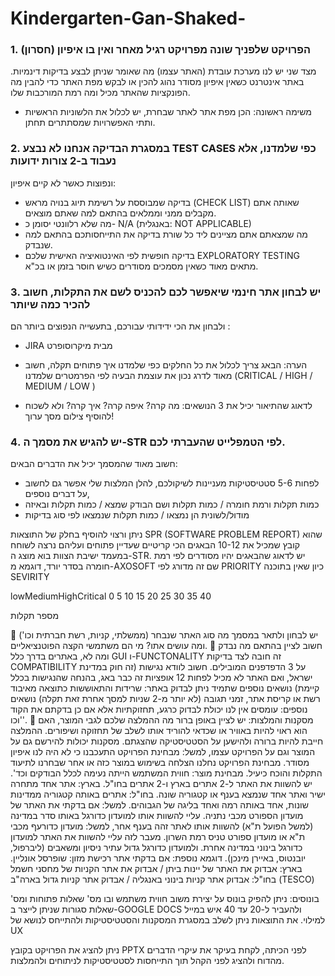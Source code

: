 # Kindergarten-Gan-Shaked- 
### 1. הפרויקט שלפניך שונה מפרויקט רגיל מאחר ואין בו איפיון (חסרון)
מצד שני יש לנו מערכת עובדת (האתר עצמו) מה שאומר שניתן לבצע בדיקות דינמיות.
באתר אינטרנט כשאין איפיון מסודר נהוג להכין או לבקש מפת האתר כדי להבין מה
הפונקציות שהאתר מכיל ומה רמת המורכבות שלו.
* משימה ראשונה: הכן מפת אתר לאתר שבחרת, יש לכלול את הלשוניות הראשיות ותתי
האפשרויות שמסתתרים תחתן.
### 2. במסגרת הבדיקה אנחנו לא נבצע TEST CASES כפי שלמדנו, אלא נעבוד ב-2 צורות ידועות
ונפוצות כאשר לא קיים איפיון:
* בדיקה שמבוססת על רשימת תיוג בנויה מראש (CHECK LIST) שאותה אתם
מקבלים ממני וממלאים בהתאם למה שאתם מוצאים.
* מה שלא רלוונטי יסומן כ- N/A (באנגלית: NOT APPLICABLE)
* מה שמצאתם אתם מציינים ליד כל שורת בדיקה את התייחסותכם בהתאם למה
שנבדק.
* בדיקה חופשית לפי האינטואיציה האישית שלכם EXPLORATORY TESTING
מתאים מאוד כשאין מסמכים מסודרים כשיש חוסר בזמן או בכ&quot;א.

### 3. יש לבחון אתר חינמי שיאפשר לכם להכניס לשם את התקלות, חשוב להכיר כמה שיותר
ולבחון את הכי ידידותי עבורכם, בתעשייה הנפוצים ביותר הם : 
* JIRA מבית מיקרוסופרט

* הערה: הבאג צריך לכלול את כל החלקים כפי שלמדנו איך פתוחים תקלה, חשוב
מאוד לדרג נכון את עוצמת הבעיה לפי הפרמטרים שלמדנו
(CRITICAL / HIGH / MEDIUM / LOW )
* לדאוג שהתיאור יכיל את 3 הנושאים: מה קרה? איפה קרה? איך קרה?
ולא לשכוח להוסיף צילום מסך ערוך!

### 4. יש להגיש את מסמך ה-STR לפי הטמפלייט שהעברתי לכם.
חשוב מאוד שהמסמך יכיל את הדברים הבאים:
* לפחות 5-6 סטטיסטיקות מעניינות לשיקולכם, להלן המלצות שלי אפשר גם לחשוב
על דברים נוספים,
* כמות תקלות ורמת חומרה / כמות תקלות ושם הבודק שמצא / כמות תקלות ובאיזה
* מודול/לשונית הן נמצאו / כמות תקלות שנמצאו לפי סוג בדיקות

ניתן ורצוי להוסיף בחלק של התוצאות SPR (SOFTWARE PROBLEM REPORT)
שהוא קובץ שמכיל את 10-12 הבאגים הכי קריטיים שעדיין פתוחים ועליהם נרצה
לשוחח במעמד ישיבת הצוות בוא מוצג ה-STR.
יש לדאוג שהבאגים יהיו מסודרים לפי רמת חומרה בסדר יורד, דוגמא מ-AXOSOFT
שם זה מדורג לפי PRIORITY כיון שאין בתוכנה SEVIRITY

lowMediumHighCritical
0
5
10
15
20
25
30
35
40

מספר תקלות

 יש לבחון ולתאר במסמך מה סוג האתר שנבחר (ממשלתי, קניות, רשת חברתית
וכו&#39;) ומה עושים אתו? מי הם משתמשי הקצה הפוטנציאליים.
 חשוב לציין בהתאם מה נבדק ומה לא,
באתרים בדרך כלל GUI ו-FUNCTONALITY
זה חובה לצד בדיקות COMPATIBILITY על 3 הדפדפנים המובילים.
חשוב לוודא נגישות (זה חוק במדינת ישראל, ואם האתר לא מכיל לפחות 12
אופציות זה כבר באג, בהנחה שהנגישות בכלל קיימת)
נושאים נוספים שתמיד ניתן לבדוק באתר: שרידות והתאוששות כתוצאה מאיבוד
רשת או קריסת אתר, זמני תגובה (לא יותר מ-2 שניות למסך אחרת זאת תקלה)
נושאים נוספים: עומסים אין לנו יכולת לבדוק כרגע, תחזוקתיות אלא אם כן בדקתם
את הקוד וכו&#39;&#39;.
 מסקנות והמלצות:
יש לציין באופן ברור מה ההמלצה שלכם לגבי המוצר, האם הוא ראוי להיות באוויר
או שכדאי להוריד אותו לשלב של תחזוקה ושיפורים.
ההמלצה חייבת להיות ברורה ולהישען על הסטטיסטיקה שהצגתם.
מסקנות יכולות להירשם גם על המוצר וגם על הפרויקט עצמו, למשל: מבחינת
הפרויקט התעכבנו כי לא היה לנו איפיון מסודר. מבחינת הפרויקט נחלנו הצלחה
בשימוש במוצר כזה או אחר שבחרנו לתיעוד התקלות והוכח כיעיל.
מבחינת מוצר: חווית המשתמש הייתה נעימה לכלל הבודקים וכד&#39;.
יש להשוות את האתר ל-2 אתרים בארץ ו-2 אתרים בחו&quot;ל.
בארץ: אתר אחד מתחרה ישיר ואתר אחד שנמצא בענף או קטגוריה שונה.
בחו&quot;ל: אתרים באותה קטגוריה ממדינות שונות, אחד באותה רמה ואחד בליגה של
הגבוהים.
למשל: אם בדקתי את האתר של מועדון הספורט מכבי נתניה.
עליי להשוות אותו למועדון כדורגל באותו סדר במדינה (למשל הפועל ת&quot;א)
להשוות אותו לאתר זהה בענף אחר, למשל: מועדון כדורעף מכבי ת&quot;א
או מועדון ספורט טניס רמת השרון.
מעבר לזה עליי להשוות את האתר למועדון כדורגל בינוני במדינה אחרת.
ולמועדון כדורגל גדול עתיר ניסיון ומשאבים
(ליברפול, יובנטוס, באיירן מינכן).
דוגמא נוספת: אם בדקתי אתר רכישת מזון: שופרסל אונליין.
בארץ: אבדוק את האתר של יינות ביתן / אבדוק את אתר הקניות של מחסני חשמל
בחו&quot;ל: אבדוק אתר קניות בינוני באנגליה / אבדוק אתר קניות גדול בארה&quot;ב (TESCO)

בונוסים:
ניתן להפיק בונוס על יצירת משוב חווית משתמש ובו מס&#39; שאלות פתוחות ומס&#39; שאלות סגורות
שניתן לייצר ב-GOOGLE DOCS ולהעביר ל-20 עד 40 איש במייל למילוי.
את התוצאות ניתן לשלב במסגרת המסקנות והסטטיסטיקות ולהתייחס לנושא של UX

ניתן להציג את הפרויקט בקובץ PPTX לפני הכיתה, לקחת בעיקר את עיקרי הדברים מהדוח ולהציג
לפני הקהל תוך התייחסות לסטטיסטיקות לניתוחים ולהמלצות.
